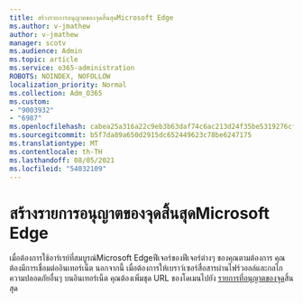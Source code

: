 ```yaml
---
title: สร้างรายการอนุญาตของจุดสิ้นสุดMicrosoft Edge
ms.author: v-jmathew
author: v-jmathew
manager: scotv
ms.audience: Admin
ms.topic: article
ms.service: o365-administration
ROBOTS: NOINDEX, NOFOLLOW
localization_priority: Normal
ms.collection: Adm_O365
ms.custom:
- "9003932"
- "6987"
ms.openlocfilehash: cabea25a316a22c9eb3b63daf74c6ac213d24f35be5319276cff641b1d9a27b9
ms.sourcegitcommit: b5f7da89a650d2915dc652449623c78be6247175
ms.translationtype: MT
ms.contentlocale: th-TH
ms.lasthandoff: 08/05/2021
ms.locfileid: "54032109"
---
```

# <a name="create-an-allow-list-of-endpoints-for-microsoft-edge"></a>สร้างรายการอนุญาตของจุดสิ้นสุดMicrosoft Edge

เมื่อต้องการใช้อาร์เรย์ที่สมบูรณ์Microsoft Edgeฟีเจอร์ของฟีเจอร์ต่างๆ ของคุณตามต้องการ คุณต้องมีการเชื่อมต่ออินเทอร์เน็ต นอกจากนี้ เมื่อต้องการให้เบราว์เซอร์สื่อสารผ่านไฟร์วอลล์และกลไกความปลอดภัยอื่นๆ บนอินเทอร์เน็ต คุณต้องเพิ่มชุด URL ของโดเมนไปยัง [รายการที่อนุญาตของจุด](https://go.microsoft.com/fwlink/?linkid=2135054)สิ้นสุด
